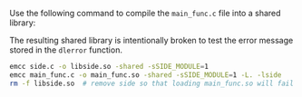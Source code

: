 Use the following command to compile the `main_func.c` file into a shared library:

The resulting shared library is intentionally broken to test the error message stored in the `dlerror` function.

```bash
emcc side.c -o libside.so -shared -sSIDE_MODULE=1
emcc main_func.c -o main_func.so -shared -sSIDE_MODULE=1 -L. -lside
rm -f libside.so  # remove side so that loading main_func.so will fail
```
